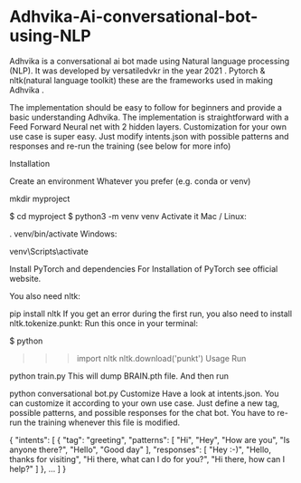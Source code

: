 # Adhvika-Ai-conversational-bot-using-NLP
Adhvika is a conversational ai bot made using Natural language processing (NLP).  It was developed by versatiledvkr in the year 2021 .
Pytorch & nltk(natural language toolkit) these are the frameworks used in making Adhvika . 

The implementation should be easy to follow for beginners and provide a basic understanding Adhvika.
The implementation is straightforward with a Feed Forward Neural net with 2 hidden layers.
Customization for your own use case is super easy. Just modify intents.json with possible patterns and responses and re-run the training (see below for more info)

Installation

Create an environment
Whatever you prefer (e.g. conda or venv)

mkdir myproject

$ cd myproject
$ python3 -m venv venv
Activate it
Mac / Linux:

. venv/bin/activate
Windows:

venv\Scripts\activate

Install PyTorch and dependencies
For Installation of PyTorch see official website.

You also need nltk:

pip install nltk
If you get an error during the first run, you also need to install nltk.tokenize.punkt: Run this once in your terminal:

$ python
>>> import nltk
>>> nltk.download('punkt')
Usage
Run

python train.py
This will dump BRAIN.pth file. And then run

python conversational bot.py
Customize
Have a look at intents.json. You can customize it according to your own use case. Just define a new tag, possible patterns, and possible responses for the chat bot. You have to re-run the training whenever this file is modified.

{
  "intents": [
    {
      "tag": "greeting",
      "patterns": [
        "Hi",
        "Hey",
        "How are you",
        "Is anyone there?",
        "Hello",
        "Good day"
      ],
      "responses": [
        "Hey :-)",
        "Hello, thanks for visiting",
        "Hi there, what can I do for you?",
        "Hi there, how can I help?"
      ]
    },
    ...
  ]
}
